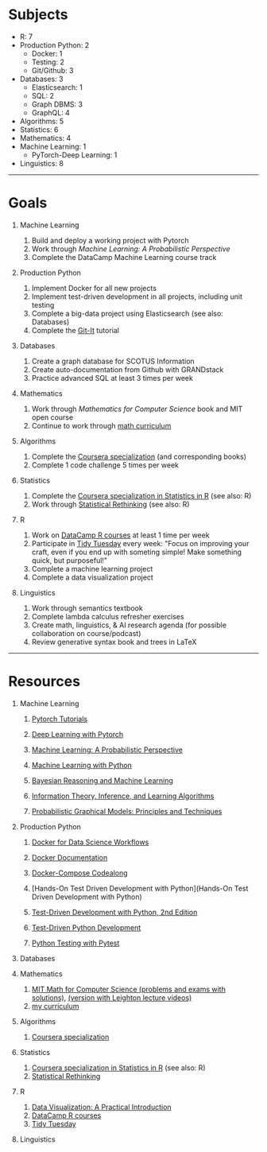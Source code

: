 # Subjects

- R: 7
- Production Python: 2
	- Docker: 1
	- Testing: 2
	- Git/Github: 3
- Databases: 3
	- Elasticsearch: 1
	- SQL: 2
	- Graph DBMS: 3
	- GraphQL: 4
- Algorithms: 5
- Statistics: 6
- Mathematics: 4
- Machine Learning: 1
	- PyTorch-Deep Learning: 1
- Linguistics: 8

****

# Goals

1. Machine Learning
	
	1. Build and deploy a working project with Pytorch
	2. Work through _Machine Learning: A Probabilistic Perspective_
	3. Complete the DataCamp Machine Learning course track

2. Production Python

	1. Implement Docker for all new projects
	2. Implement test-driven development in all projects, including unit testing
	3. Complete a big-data project using Elasticsearch  (see also: Databases)
	4. Complete the [Git-It](https://try.github.io) tutorial
	
3. Databases
	
	1. Create a graph database for SCOTUS Information
	2. Create auto-documentation from Github with GRANDstack
	3. Practice advanced SQL at least 3 times per week
	
4. Mathematics
	
	1. Work through _Mathematics for Computer Science_ book and MIT open course
	2. Continue to work through [math curriculum]()

5. Algorithms

	1. Complete the [Coursera specialization](https://www.coursera.org/specializations/algorithms) (and corresponding books) 
	2. Complete 1 code challenge 5 times per week
	
6. Statistics

	1. Complete the [Coursera specialization in Statistics in R](https://www.coursera.org/specializations/statistics) (see also: R)
	2. Work through [Statistical Rethinking](https://xcelab.net/rm/statistical-rethinking/) (see also: R)

7. R
	
	1. Work on [DataCamp R courses](https://www.datacamp.com/tracks/data-scientist-with-r) at least 1 time per week
	2. Participate in [Tidy Tuesday](https://github.com/rfordatascience/tidytuesday) every week: "Focus on improving your craft, even if you end up with someting simple! Make something quick, but purposeful!"
	3. Complete a machine learning project
	4. Complete a data visualization project

8. Linguistics

	1. Work through semantics textbook
	2. Complete lambda calculus refresher exercises
	3. Create math, linguistics, & AI research agenda (for possible collaboration on course/podcast)
	4. Review generative syntax book and trees in LaTeX

****

# Resources

1. Machine Learning

	1. [Pytorch Tutorials](https://pytorch.org/tutorials/)
	2. [Deep Learning with Pytorch](https://www.datacamp.com/courses/deep-learning-with-pytorch)
	
	3. [Machine Learning: A Probabilistic Perspective](https://www.cs.ubc.ca/~murphyk/MLbook/)
	4. [Machine Learning with Python](https://www.datacamp.com/tracks/machine-learning-with-python)
	
	5. [Bayesian Reasoning and Machine Learning](http://web4.cs.ucl.ac.uk/staff/D.Barber/textbook/090310.pdf)
	6. [Information Theory, Inference, and Learning Algorithms]()
	7. [Probabilistic Graphical Models: Principles and Techniques](https://github.com/Zhenye-Na/machine-learning-uiuc/blob/master/docs/Probabilistic%20Graphical%20Models%20-%20Principles%20and%20Techniques.pdf)
	

2. Production Python
	
	1. [Docker for Data Science Workflows](https://www.analyticsvidhya.com/blog/2017/11/reproducible-data-science-docker-for-data-science/)
	2. [Docker Documentation](https://docker-curriculum.com/#introduction)
	3. [Docker-Compose Codealong](https://medium.com/applied-data-science/the-full-stack-data-scientist-part-2-a-practical-introduction-to-docker-1ea932c89b57)
	
	4. [Hands-On Test Driven Development with Python](Hands-On Test Driven Development with Python)
	5. [Test-Driven Development with Python, 2nd Edition](https://learning.oreilly.com/library/view/test-driven-development-with/9781491958698/)
	6. [Test-Driven Python Development](https://learning.oreilly.com/library/view/test-driven-python-development/9781783987924/)
	7. [Python Testing with Pytest](https://learning.oreilly.com/library/view/python-testing-with/9781680502848/)

3. Databases
	
4. Mathematics

	1. [MIT Math for Computer Science (problems and exams with solutions)](https://ocw.mit.edu/courses/electrical-engineering-and-computer-science/6-042j-mathematics-for-computer-science-fall-2005/download-course-materials/), [(version with Leighton lecture videos)](https://ocw.mit.edu/courses/electrical-engineering-and-computer-science/6-042j-mathematics-for-computer-science-fall-2010/)
	2. [my curriculum]()
	
5. Algorithms

	1. [Coursera specialization](https://www.coursera.org/specializations/algorithms) 

6. Statistics

	1. [Coursera specialization in Statistics in R](https://www.coursera.org/specializations/statistics) (see also: R)
	2. [Statistical Rethinking](https://xcelab.net/rm/statistical-rethinking/)
	
7. R

	1. [Data Visualization: A Practical Introduction](https://github.com/kjhealy/socviz)
	2. [DataCamp R courses](https://www.datacamp.com/tracks/data-scientist-with-r)
	3. [Tidy Tuesday](https://github.com/rfordatascience/tidytuesday)
	
8. Linguistics


